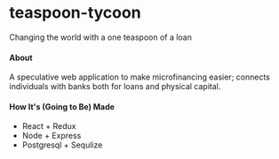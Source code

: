 # teaspoon-tycoon
Changing the world with a one teaspoon of a loan

#### About

A speculative web application to make microfinancing easier; connects individuals with banks both for loans and physical capital.


#### How It's (Going to Be) Made

* React + Redux
* Node + Express
* Postgresql + Sequlize
